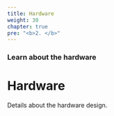 ```yaml
---
title: Hardware
weight: 30
chapter: true
pre: "<b>2. </b>"
---
```


### Learn about the hardware

# Hardware

Details about the hardware design.
